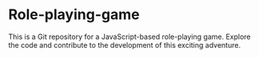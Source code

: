 # Role-playing-game
This is a Git repository for a JavaScript-based role-playing game. Explore the code and contribute to the development of this exciting adventure.
